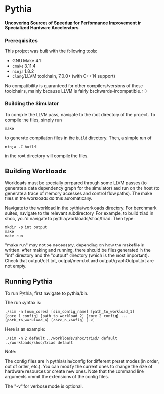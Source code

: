 # Pythia

**Uncovering Sources of Speedup for Performance Improvement in Specialized Hardware Accelerators**

### Prerequisites

This project was built with the following tools:

 + GNU Make 4.1
 + `cmake` 3.11.4
 + `ninja` 1.8.2
 + `clang`/LLVM toolchain, 7.0.0+ (with C++14 support)

No compatibility is guaranteed for other compilers/versions of these toolchains, mainly because LLVM is fairly backwards-incompatible. :-)

### Building the Simulator

To compile the LLVM pass, navigate to the root directory of the project. To compile the files, simply run

    make

to generate compilation files in the `build` directory. Then, a simple run of

    ninja -C build

in the root directory will compile the files. <location TBD>

## Building Workloads
Workloads must be specially prepared through some LLVM passes (to generate a data dependency graph for the simulator) and run on the host (to generate a trace of memory accesses and control flow paths). The make files in the workloads do this automatically. 

Navigate to the workload in the pythia/workloads directory. For benchmark suites, navigate to the relevant subdirectory. For example, to build triad in shoc, you'd navigate to pythia/workloads/shoc/triad. Then type:
  
    mkdir -p int output
    make
    make run 
    
"make run" may not be necessary, depending on how the makefile is written.
After making and running, there should be files generated in the "int" directory and the "output" directory (which is the most important). Check that output/ctrl.txt, output/mem.txt and output/graphOutput.txt are not empty. 

## Running Pythia

To run Pythia, first navigate to pythia/bin.

The run syntax is:

    ./sim -n [num_cores] [sim_config_name] [path_to_workload_1] [core_1_config] [path_to_workload_2] [core_2_config] ... [path_to_workload_n] [core_n_config] [-v]

Here is an example:

    ./sim -n 2 default ../workloads/shoc/triad/ default ../workloads/shoc/triad default

Note:

The config files are in pythia/sim/config for different preset modes (in order, out of order, etc.). You can modify the current ones to change the size of hardware resources or create new ones. Note that the command line arguments ommit the extensions of the config files. 

The "-v" for verbose mode is optional. 
